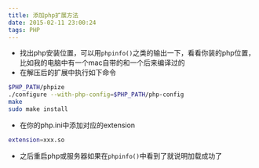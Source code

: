 ```yaml
---
title: 添加php扩展方法
date: 2015-02-11 23:00:24
tags: PHP
---
```

* 找出php安装位置，可以用`phpinfo()`之类的输出一下，看看你装的php位置，比如我的电脑中有一个mac自带的和一个后来编译过的
* 在解压后的扩展中执行如下命令
```bash
$PHP_PATH/phpize
./configure --with-php-config=$PHP_PATH/php-config
make
sudo make install
```
<!--more-->
* 在你的php.ini中添加对应的extension
```bash
extension=xxx.so
```
* 之后重启php或服务器如果在`phpinfo()`中看到了就说明加载成功了
